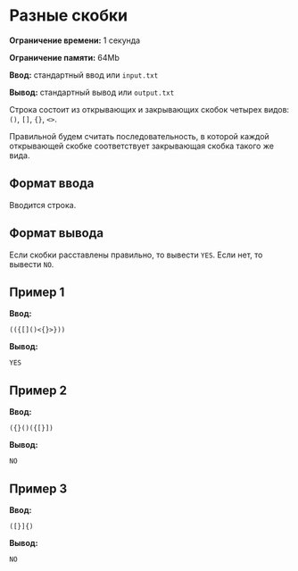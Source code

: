 # Разные скобки

**Ограничение времени:** 1 секунда

**Ограничение памяти:** 64Mb

**Ввод:** стандартный ввод или `input.txt`

**Вывод:** стандартный вывод или `output.txt`

Строка состоит из открывающих и закрывающих скобок четырех видов: `()`, `[]`, `{}`, `<>`.

Правильной будем считать последовательность, в которой каждой открывающей скобке соответствует закрывающая скобка такого же вида.

## Формат ввода

Вводится строка.

## Формат вывода

Если скобки расставлены правильно, то вывести `YES`. Если нет, то вывести `NO`.

## Пример 1

**Ввод:**
```
(({[]()<{}>}))
```

**Вывод:**
```
YES
```

## Пример 2

**Ввод:**
```
({}()({[}])
```

**Вывод:**
```
NO
```

## Пример 3

**Ввод:**
```
([}]{)
```

**Вывод:**
```
NO